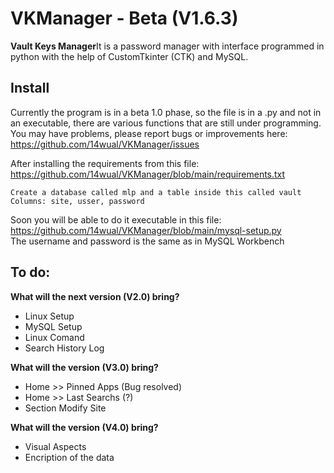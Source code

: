 # VKManager - Beta (V1.6.3)
<b>Vault Keys Manager</b>It is a password manager with interface programmed in python with the help of CustomTkinter (CTK) and MySQL.

## Install
Currently the program is in a beta 1.0 phase, so the file is in a .py and not in an executable, there are various functions that are still under programming. You may have problems, please report bugs or improvements here: https://github.com/14wual/VKManager/issues

After installing the requirements from this file: https://github.com/14wual/VKManager/blob/main/requirements.txt
```
Create a database called mlp and a table inside this called vault
Columns: site, usser, password
```
Soon you will be able to do it executable in this file: https://github.com/14wual/VKManager/blob/main/mysql-setup.py <br>
The username and password is the same as in MySQL Workbench

## To do:
<b>What will the next version (V2.0) bring?</b>
  - Linux Setup
  - MySQL Setup
  - Linux Comand
  - Search History Log
  
<b>What will the version (V3.0) bring?</b>
  - Home >> Pinned Apps (Bug resolved)
  - Home >> Last Searchs (?)
  - Section Modify Site
  
<b>What will the version (V4.0) bring?</b>
  - Visual Aspects
  - Encription of the data
